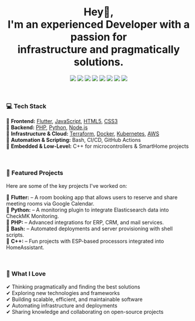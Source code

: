 <h1 align="center">Hey👋, <br/> I'm an experienced Developer with a passion for <br/>infrastructure and pragmatically solutions.</h1>

<p align="center">
  <img src="https://img.shields.io/badge/PHP-777BB4?style=for-the-badge&logo=php&logoColor=white">
  <img src="https://img.shields.io/badge/JavaScript-F7DF1E?style=for-the-badge&logo=javascript&logoColor=black">
  <img src="https://img.shields.io/badge/Python-3776AB?style=for-the-badge&logo=python&logoColor=white">
  <img src="https://img.shields.io/badge/Dart-0175C2?style=for-the-badge&logo=dart&logoColor=white">
  <img src="https://img.shields.io/badge/Flutter-02569B?style=for-the-badge&logo=flutter&logoColor=white">
  <img src="https://img.shields.io/badge/HTML5-E34F26?style=for-the-badge&logo=html5&logoColor=white">
  <img src="https://img.shields.io/badge/CSS3-1572B6?style=for-the-badge&logo=css3&logoColor=white">
  <img src="https://img.shields.io/badge/C++-00599C?style=for-the-badge&logo=cplusplus&logoColor=white">
</p>

<br />

### 💻 Tech Stack  
🔹 **Frontend:** [Flutter](https://flutter.dev/), [JavaScript](https://developer.mozilla.org/en-US/docs/Web/JavaScript), [HTML5](https://developer.mozilla.org/en-US/docs/Web/HTML), [CSS3](https://developer.mozilla.org/en-US/docs/Web/CSS)  
🔹 **Backend:** [PHP](https://www.php.net/), [Python](https://www.python.org/), [Node.js](https://nodejs.org/)  
🔹 **Infrastructure & Cloud:** [Terraform](https://www.terraform.io/), [Docker](https://www.docker.com/), [Kubernetes](https://kubernetes.io/), [AWS](https://aws.amazon.com/)  
🔹 **Automation & Scripting:** Bash, CI/CD, GitHub Actions  
🔹 **Embedded & Low-Level:** C++ for microcontrollers & SmartHome projects  

<br />

### 🚀 Featured Projects  
Here are some of the key projects I've worked on:

📌 **Flutter:** – A room booking app that allows users to reserve and share meeting rooms via Google Calendar.  
📌 **Python:** – A monitoring plugin to integrate Elasticsearch data into CheckMK Monitoring.  
📌 **PHP:** – Advanced integrations for ERP, CRM, and mail services.  
📌 **Bash:** – Automated deployments and server provisioning with shell scripts.  
📌 **C++:** – Fun projects with ESP-based processors integrated into HomeAssistant.  

<br />

### 🌱 What I Love  
✔ Thinking pragmatically and finding the best solutions   
✔ Exploring new technologies and frameworks  
✔ Building scalable, efficient, and maintainable software  
✔ Automating infrastructure and deployments  
✔ Sharing knowledge and collaborating on open-source projects  
